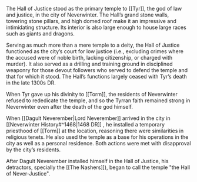 The Hall of Justice stood as the primary temple to [[Tyr]], the god of law and justice, in the city of Neverwinter. The Hall’s grand stone walls, towering stone pillars, and high domed roof make it an impressive and intimidating structure. Its interior is also large enough to house large races such as giants and dragons.

Serving as much more than a mere temple to a deity, the Hall of Justice functioned as the city’s court for low justice (i.e., excluding crimes where the accused were of noble birth, lacking citizenship, or charged with murder). It also served as a drilling and training ground in disciplined weaponry for those devout followers who served to defend the temple and that for which it stood. The Hall’s functions largely ceased with Tyr’s death in the late 1300s DR.

When Tyr gave up his divinity to [[Torm]], the residents of Neverwinter refused to rededicate the temple, and so the Tyrran faith remained strong in Neverwinter even after the death of the god himself.

When [[Dagult Neverember|Lord Neverember]] arrived in the city in [[Neverwinter History#^1468|1468 DR]] , he installed a temporary priesthood of [[Torm]] at the location, reasoning there were similarities in religious tenets. He also used the temple as a base for his operations in the city as well as a personal residence. Both actions were met with disapproval by the city’s residents.

After Dagult Neverember installed himself in the Hall of Justice, his detractors, specially the [[The Nashers]]), began to call the temple "the Hall of Never-Justice".
